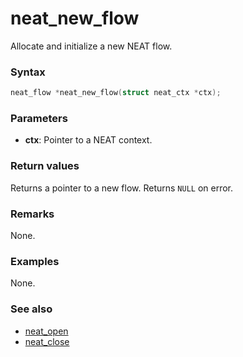 # neat_new_flow

Allocate and initialize a new NEAT flow.

### Syntax
```c
neat_flow *neat_new_flow(struct neat_ctx *ctx);
```

### Parameters

- **ctx**: Pointer to a NEAT context.

### Return values

Returns a pointer to a new flow. Returns `NULL` on error.

### Remarks

None.

### Examples

None.

### See also

- [neat_open](neat_open.md)
- [neat_close](neat_close.md)
